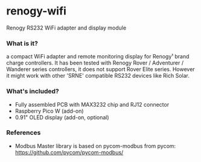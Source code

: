 # renogy-wifi
Renogy RS232 WiFi adapter and display module

### What is it?

a compact WiFi adapter and remote monitoring display for Renogy¹ brand charge controllers. It has been tested with Renogy Rover / Adventurer / Wanderer series controllers, it does not support Rover Elite series. However it might work with other 'SRNE' compatible RS232 devices like Rich Solar.

### What's included?
- Fully assembled PCB with MAX3232 chip and RJ12 connector
- Raspberry Pico W (add-on)
- 0.91" OLED display (add-on, optional)

### References
- Modbus Master library is based on pycom-modbus from pycom: https://github.com/pycom/pycom-modbus/
